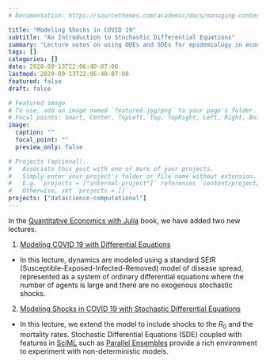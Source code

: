 ```yaml
---
# Documentation: https://sourcethemes.com/academic/docs/managing-content/

title: "Modeling Shocks in COVID 19"
subtitle: "An Introduction to Stochastic Differential Equations"
summary: "Lecture notes on using ODEs and SDEs for epidemiology in economics"
tags: []
categories: []
date: 2020-09-13T22:06:40-07:00
lastmod: 2020-09-13T22:06:40-07:00
featured: false
draft: false

# Featured image
# To use, add an image named `featured.jpg/png` to your page's folder.
# Focal points: Smart, Center, TopLeft, Top, TopRight, Left, Right, BottomLeft, Bottom, BottomRight.
image:
  caption: ""
  focal_point: ""
  preview_only: false

# Projects (optional).
#   Associate this post with one or more of your projects.
#   Simply enter your project's folder or file name without extension.
#   E.g. `projects = ["internal-project"]` references `content/project/deep-learning/index.md`.
#   Otherwise, set `projects = []`.
projects: ["datascience-computational"]
---
```

In the [Quantitative Economics with Julia](julia.quantecon.org) book, we have added two new lectures.

1. [Modeling COVID 19 with Differential Equations](https://julia.quantecon.org/continuous_time/seir_model.html)
- In this lecture, dynamics are modeled using a standard SEIR (Susceptible-Exposed-Infected-Removed) model of disease spread, represented as a system of ordinary differential equations where the number of agents is large and there are no exogenous stochastic shocks.
2. [Modeling Shocks in COVID 19 with Stochastic Differential Equations](https://julia.quantecon.org/continuous_time/covid_sde.html)
- In this lecture, we extend the model to include shocks to the $R_0$ and the mortality rates.  Stochastic Differential Equations (SDE) coupled with features in [SciML](https://diffeq.sciml.ai/) such as [Parallel Ensembles](https://diffeq.sciml.ai/dev/features/ensemble/#ensemble) provide a rich environment to experiment with non-deterministic models.